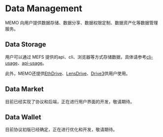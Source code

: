 # Data Management

MEMO 向用户提供数据存储、数据分享、数据权限定制、数据资产化等数据管理服务。

## Data Storage

用户可以通过 MEFS 提供的api、cli、浏览器等方式存储数据，具体请参考[cli-usage](https://github.com/memoio/memo-docs/tree/main/docs-cn/cli-usage/user)、[api-usage](https://github.com/memoio/memo-docs/blob/main/docs-cn/api-docs/memo-s3-api-cn.md)。

此外，MEMO还提供[EthDrive](https://ethdrive.net/)、[LensDrive](https://lensdrive.net/)、[Drive3](https://drive3.net/)供用户使用。

## Data Market

目前已经实现了协议和后端，正在进行用户界面的开发，敬请期待。

## Data Wallet

目前协议初版已经确定，正在进行优化和开发，敬请期待。
